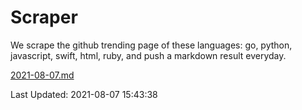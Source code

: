 # Scraper

We scrape the github trending page of these languages: go, python, javascript, swift, html, ruby, and push a markdown result everyday.

[2021-08-07.md](https://github.com/henson/Scraper/blob/master/2021-08-07.md)

Last Updated: 2021-08-07 15:43:38